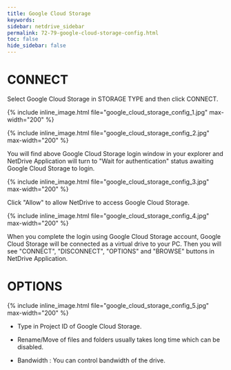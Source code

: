 ```yaml
---
title: Google Cloud Storage
keywords:
sidebar: netdrive_sidebar
permalink: 72-79-google-cloud-storage-config.html
toc: false
hide_sidebar: false
---
```


# CONNECT

Select Google Cloud Storage in STORAGE TYPE and then click CONNECT.

{% include inline_image.html file="google_cloud_storage_config_1.jpg" max-width="200" %}

{% include inline_image.html file="google_cloud_storage_config_2.jpg" max-width="200" %}

You will find above Google Cloud Storage login window in your explorer and NetDrive Application will turn to "Wait for authentication" status awaiting Google Cloud Storage to login.

{% include inline_image.html file="google_cloud_storage_config_3.jpg" max-width="200" %}

Click "Allow" to allow NetDrive to access Google Cloud Storage.

{% include inline_image.html file="google_cloud_storage_config_4.jpg" max-width="200" %}

When you complete the login using Google Cloud Storage account, Google Cloud Storage will be connected as a virtual drive to your PC. Then you will see "CONNECT", "DISCONNECT", "OPTIONS" and "BROWSE" buttons in NetDrive Application.

# OPTIONS

{% include inline_image.html file="google_cloud_storage_config_5.jpg" max-width="200" %}

- Type in Project ID of Google Cloud Storage.

- Rename/Move of files and folders usually takes long time which can be disabled.

- Bandwidth : You can control bandwidth of the drive.
